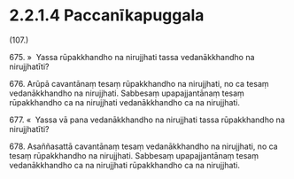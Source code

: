 # 2.2.1.4 Paccanīkapuggala

(107.)

675\. »  Yassa rūpakkhandho na nirujjhati tassa vedanākkhandho na nirujjhatīti?

676\. Arūpā cavantānaṃ tesaṃ rūpakkhandho na nirujjhati, no ca tesaṃ vedanākkhandho na nirujjhati. Sabbesaṃ upapajjantānaṃ tesaṃ rūpakkhandho ca na nirujjhati vedanākkhandho ca na nirujjhati.

677\. «  Yassa vā pana vedanākkhandho na nirujjhati tassa rūpakkhandho na nirujjhatīti?

678\. Asaññasattā cavantānaṃ tesaṃ vedanākkhandho na nirujjhati, no ca tesaṃ rūpakkhandho na nirujjhati. Sabbesaṃ upapajjantānaṃ tesaṃ vedanākkhandho ca na nirujjhati rūpakkhandho ca na nirujjhati.
